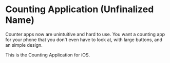 # Counting Application (Unfinalized Name)
Counter apps now are unintuitive and hard to use. You want a counting app for your phone that you don't even have to look at, with large buttons, and an simple design. 

This is the Counting Application for iOS.